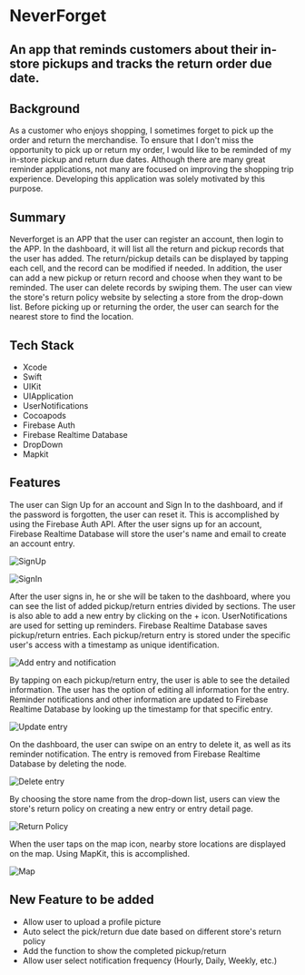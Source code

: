 # NeverForget
## An app that reminds customers about their in-store pickups and tracks the return order due date.

## Background
As a customer who enjoys shopping, I sometimes forget to pick up the order and return the merchandise. To ensure that I don't miss the opportunity to pick up or return my order, I would like to be reminded of my in-store pickup and return due dates. Although there are many great reminder applications, not many are focused on improving the shopping trip experience. Developing this application was solely motivated by this purpose.

## Summary
Neverforget is an APP that the user can register an account, then login to the APP. In the dashboard, it will list all the return and pickup records that the user has added. The return/pickup details can be displayed by tapping each cell, and the record can be modified if needed. In addition, the user can add a new pickup or return record and choose when they want to be reminded. The user can delete records by swiping them. The user can view the store's return policy website by selecting a store from the drop-down list. Before picking up or returning the order, the user can search for the nearest store to find the location.

## Tech Stack
- Xcode
- Swift
- UIKit
- UIApplication
- UserNotifications
- Cocoapods
- Firebase Auth
- Firebase Realtime Database
- DropDown
- Mapkit

## Features
The user can Sign Up for an account and Sign In to the dashboard, and if the password is forgotten, the user can reset it. This is accomplished by using the Firebase Auth API. After the user signs up for an account, Firebase Realtime Database will store the user's name and email to create an account entry.

![SignUp](/Neverforget/sc/signup.gif)

![SignIn](/Neverforget/sc/forgotpwsignin.gif)

After the user signs in, he or she will be taken to the dashboard, where you can see the list of added pickup/return entries divided by sections. The user is also able to add a new entry by clicking on the + icon. UserNotifications are used for setting up reminders. Firebase Realtime Database saves pickup/return entries. Each pickup/return entry is stored under the specific user's access with a timestamp as unique identification.

![Add entry and notification](/Neverforget/sc/addentryandnoti.gif)

By tapping on each pickup/return entry, the user is able to see the detailed information. The user has the option of editing all information for the entry. Reminder notifications and other information are updated to Firebase Realtime Database by looking up the timestamp for that specific entry.

![Update entry](/Neverforget/sc/updateentry.gif)

On the dashboard, the user can swipe on an entry to delete it, as well as its reminder notification. The entry is removed from Firebase Realtime Database by deleting the node.

![Delete entry](/Neverforget/sc/deleteentry.gif)

By choosing the store name from the drop-down list, users can view the store's return policy on creating a new entry or entry detail page. 

![Return Policy](/Neverforget/sc/checkreturnpolicy.gif)

When the user taps on the map icon, nearby store locations are displayed on the map. Using MapKit, this is accomplished.

![Map](/Neverforget/sc/openmap.gif)

## New Feature to be added
- Allow user to upload a profile picture
- Auto select the pick/return due date based on different store's return policy
- Add the function to show the completed pickup/return
- Allow user select notification frequency (Hourly, Daily, Weekly, etc.)
